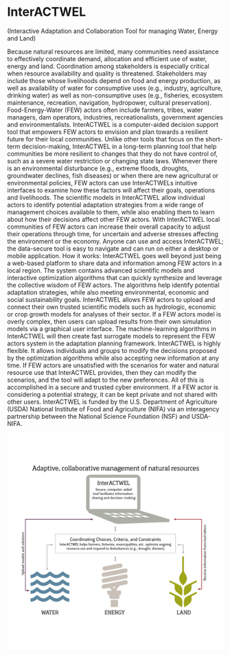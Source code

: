 # InterACTWEL
(Interactive Adaptation and Collaboration Tool for managing Water, Energy and Land)




Because natural resources are limited, many communities need assistance to effectively coordinate demand, allocation and efficient use of water, energy and land. Coordination among stakeholders is especially critical when resource availability and quality is threatened. Stakeholders may include those whose livelihoods depend on food and energy production, as well as availability of water for consumptive uses (e.g., industry, agriculture, drinking water) as well as non-consumptive uses (e.g., fisheries, ecosystem maintenance, recreation, navigation, hydropower, cultural preservation). Food-Energy-Water (FEW) actors often include farmers, tribes, water managers, dam operators, industries, recreationalists, government agencies and environmentalists.
InterACTWEL is a computer-aided decision support tool that empowers FEW actors to envision and plan towards a resilient future for their local communities. Unlike other tools that focus on the short-term decision-making, InterACTWEL in a long-term planning tool that help communities be more resilient to changes that they do not have control of, such as a severe water restriction or changing state laws. Whenever there is an environmental disturbance (e.g., extreme floods, droughts, groundwater declines, fish diseases) or when there are new agricultural or environmental policies, FEW actors can use InterACTWELs intuitive interfaces to examine how these factors will affect their goals, operations and livelihoods. The scientific models in InterACTWEL allow individual actors to identify potential adaptation strategies from a wide range of management choices available to them, while also enabling them to learn about how their decisions affect other FEW actors. With InterACTWEL local communities of FEW actors can increase their overall capacity to adjust their operations through time, for uncertain and adverse stresses affecting the environment or the economy. Anyone can use and access InterACTWEL; the data-secure tool is easy to navigate and can run on either a desktop or mobile application.
How it works: InterACTWEL goes well beyond just being a web-based platform to share data and information among FEW actors in a local region. The system contains advanced scientific models and interactive optimization algorithms that can quickly synthesize and leverage the collective wisdom of FEW actors. The algorithms help identify potential adaptation strategies, while also meeting environmental, economic and social sustainability goals. InterACTWEL allows FEW actors to upload and connect their own trusted scientific models such as hydrologic, economic or crop growth models for analyses of their sector. If a FEW actors model is overly complex, then users can upload results from their own simulation models via a graphical user interface. The machine-learning algorithms in InterACTWEL will then create fast surrogate models to represent the FEW actors system in the adaptation planning framework.
InterACTWEL is highly flexible. It allows individuals and groups to modify the decisions proposed by the optimization algorithms while also accepting new information at any time. If FEW actors are unsatisfied with the scenarios for water and natural resource use that InterACTWEL provides, then they can modify the scenarios, and the tool will adapt to the new preferences. All of this is accomplished in a secure and trusted cyber environment. If a FEW actor is considering a potential strategy, it can be kept private and not shared with other users.
InterACTWEL is funded by the U.S. Department of Agriculture (USDA) National Institute of Food and Agriculture (NIFA) via an interagency partnership between the National Science Foundation (NSF) and USDA-NIFA.



![InterACTWEL](img/pic1.jpg)